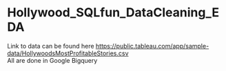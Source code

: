 # Hollywood_SQLfun_DataCleaning_EDA
Link to data can be found here https://public.tableau.com/app/sample-data/HollywoodsMostProfitableStories.csv <br>
All are done in Google Bigquery
